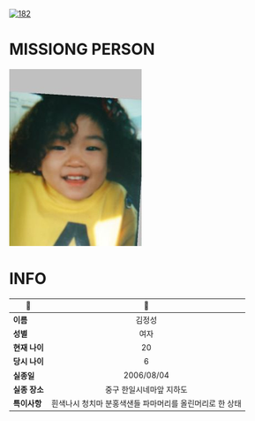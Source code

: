 [![182](https://img.shields.io/badge/%EC%8B%A4%EC%A2%85%EC%8B%A0%EA%B3%A0%EB%8A%94%20%EA%B5%AD%EB%B2%88%EC%97%86%EC%9D%B4-182-blue)](http://safe182.go.kr/index.do)

# MISSIONG PERSON

<img src="./missing_person.jpg">

# INFO

|🔑|💎|
|--|:--:|
|**이름**|김정성|
|**성별**|여자|
|**현재 나이**|20|
|**당시 나이**|6|
|**실종일**|2006/08/04|
|**실종 장소**|중구 한일시네마앞 지하도|
|**특이사항**|흰색나시 청치마 분홍색샌들           파마머리를 올린머리로 한 상태|
